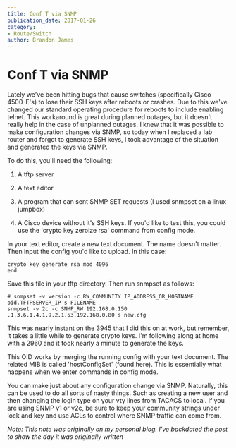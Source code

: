 ```yaml
---
title: Conf T via SNMP
publication_date: 2017-01-26
category:
- Route/Switch
author: Brandon James
---
```


# Conf T via SNMP

Lately we've been hitting bugs that cause switches (specifically Cisco 4500-E's) to lose their SSH keys after reboots or crashes. Due to this we've changed our standard operating procedure for reboots to include enabling telnet. This workaround is great during planned outages, but it doesn't really help in the case of unplanned outages. I knew that it was possible to make configuration changes via SNMP, so today when I replaced a lab router and forgot to generate SSH keys, I took advantage of the situation and generated the keys via SNMP.

To do this, you'll need the following:
1. A tftp server

2. A text editor

3. A program that can sent SNMP SET requests (I used snmpset on a linux jumpbox)

4. A Cisco device without it's SSH keys. If you'd like to test this, you could use the 'crypto key zeroize rsa' command from config mode.

In your text editor, create a new text document. The name doesn't matter. Then input the config you'd like to upload. In this case: 

```
crypto key generate rsa mod 4096
end
```

Save this file in your tftp directory. Then run snmpset as follows:

```
# snmpset -v version -c RW_COMMUNITY IP_ADDRESS_OR_HOSTNAME oid.TFTPSERVER_IP s FILENAME
snmpset -v 2c -c SNMP_RW 192.168.0.150 .1.3.6.1.4.1.9.2.1.53.192.168.0.80 s new.cfg 
```

This was nearly instant on the 3945 that I did this on at work, but remember, it takes a little while to generate crypto keys. I'm following along at home with a 2960 and it took nearly a minute to generate the keys.

This OID works by merging the running config with your text document. The related MIB is called 'hostConfigSet' (found here). This is essentially what happens when we enter commands in config mode.

You can make just about any configuration change via SNMP. Naturally, this can be used to do all sorts of nasty things. Such as creating a new user and then changing the login type on your vty lines from TACACS to local. If you are using SNMP v1 or v2c, be sure to keep your community strings under lock and key and use ACLs to control where SNMP traffic can come from.

*Note: This note was originally on my personal blog. I've backdated the post to show the day it was originally written*